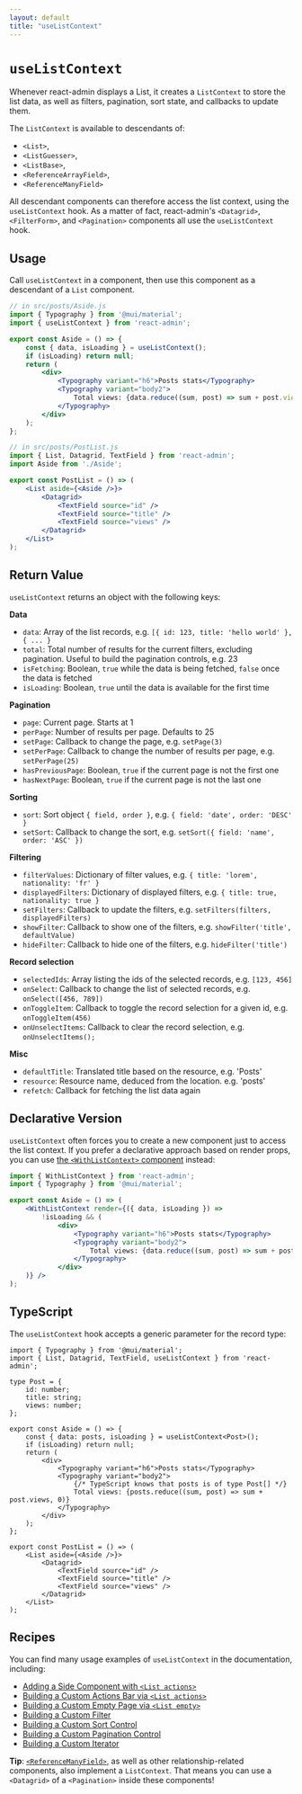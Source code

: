 ```yaml
---
layout: default
title: "useListContext"
---
```


# `useListContext`

Whenever react-admin displays a List, it creates a `ListContext` to store the list data, as well as filters, pagination, sort state, and callbacks to update them.

The `ListContext` is available to descendants of:

- `<List>`,
- `<ListGuesser>`,
- `<ListBase>`,
- `<ReferenceArrayField>`,
- `<ReferenceManyField>`

All descendant components can therefore access the list context, using the `useListContext` hook. As a matter of fact, react-admin's `<Datagrid>`, `<FilterForm>`, and `<Pagination>` components all use the `useListContext` hook.

## Usage

Call `useListContext` in a component, then use this component as a descendant of a `List` component.

```jsx
// in src/posts/Aside.js
import { Typography } from '@mui/material';
import { useListContext } from 'react-admin';

export const Aside = () => {
    const { data, isLoading } = useListContext();
    if (isLoading) return null;
    return (
        <div>
            <Typography variant="h6">Posts stats</Typography>
            <Typography variant="body2">
                Total views: {data.reduce((sum, post) => sum + post.views, 0)}
            </Typography>
        </div>
    );
};

// in src/posts/PostList.js
import { List, Datagrid, TextField } from 'react-admin';
import Aside from './Aside';

export const PostList = () => (
    <List aside={<Aside />}>
        <Datagrid>
            <TextField source="id" />
            <TextField source="title" />
            <TextField source="views" />
        </Datagrid>
    </List>
);
```

## Return Value

`useListContext` returns an object with the following keys:

**Data**

* `data`: Array of the list records, e.g. `[{ id: 123, title: 'hello world' }, { ... }`
* `total`: Total number of results for the current filters, excluding pagination. Useful to build the pagination controls, e.g. 23      
* `isFetching`: Boolean, `true` while the data is being fetched, `false` once the data is fetched
* `isLoading`: Boolean, `true` until the data is available for the first time

**Pagination**

* `page`: Current page. Starts at 1
* `perPage`: Number of results per page. Defaults to 25
* `setPage`: Callback to change the page, e.g. `setPage(3)`
* `setPerPage`: Callback to change the number of results per page, e.g. `setPerPage(25)`
* `hasPreviousPage`: Boolean, `true` if the current page is not the first one
* `hasNextPage`: Boolean, `true` if the current page is not the last one

**Sorting**

* `sort`: Sort object `{ field, order }`, e.g. `{ field: 'date', order: 'DESC' }`
* `setSort`: Callback to change the sort, e.g. `setSort({ field: 'name', order: 'ASC' })`

**Filtering**

* `filterValues`: Dictionary of filter values, e.g. `{ title: 'lorem', nationality: 'fr' }`
* `displayedFilters`: Dictionary of displayed filters, e.g. `{ title: true, nationality: true }`
* `setFilters`: Callback to update the filters, e.g. `setFilters(filters, displayedFilters)`
* `showFilter`: Callback to show one of the filters, e.g. `showFilter('title', defaultValue)`
* `hideFilter`: Callback to hide one of the filters, e.g. `hideFilter('title')`

**Record selection**

* `selectedIds`: Array listing the ids of the selected records, e.g. `[123, 456]`
* `onSelect`: Callback to change the list of selected records, e.g. `onSelect([456, 789])`
* `onToggleItem`: Callback to toggle the record selection for a given id, e.g. `onToggleItem(456)`
* `onUnselectItems`: Callback to clear the record selection, e.g. `onUnselectItems();`

**Misc**

* `defaultTitle`: Translated title based on the resource, e.g. 'Posts'
* `resource`: Resource name, deduced from the location. e.g. 'posts'
* `refetch`: Callback for fetching the list data again

## Declarative Version

`useListContext` often forces you to create a new component just to access the list context. If you prefer a declarative approach based on render props, you can use [the `<WithListContext>` component](./WithListContext.md) instead:

```jsx
import { WithListContext } from 'react-admin';
import { Typography } from '@mui/material';

export const Aside = () => (
    <WithListContext render={({ data, isLoading }) => 
        !isLoading && (
            <div>
                <Typography variant="h6">Posts stats</Typography>
                <Typography variant="body2">
                    Total views: {data.reduce((sum, post) => sum + post.views, 0)}
                </Typography>
            </div>
    )} />
);
```

## TypeScript

The `useListContext` hook accepts a generic parameter for the record type:

```tsx
import { Typography } from '@mui/material';
import { List, Datagrid, TextField, useListContext } from 'react-admin';

type Post = {
    id: number;
    title: string;
    views: number;
};

export const Aside = () => {
    const { data: posts, isLoading } = useListContext<Post>();
    if (isLoading) return null;
    return (
        <div>
            <Typography variant="h6">Posts stats</Typography>
            <Typography variant="body2">
                {/* TypeScript knows that posts is of type Post[] */}
                Total views: {posts.reduce((sum, post) => sum + post.views, 0)}
            </Typography>
        </div>
    );
};

export const PostList = () => (
    <List aside={<Aside />}>
        <Datagrid>
            <TextField source="id" />
            <TextField source="title" />
            <TextField source="views" />
        </Datagrid>
    </List>
);
```

## Recipes

You can find many usage examples of `useListContext` in the documentation, including:

- [Adding a Side Component with `<List actions>`](./List.md#aside)
- [Building a Custom Actions Bar via `<List actions>`](./List.md#actions)
- [Building a Custom Empty Page via `<List empty>`](./List.md#empty)
- [Building a Custom Filter](./FilteringTutorial.md#building-a-custom-filter)
- [Building a Custom Sort Control](./ListTutorial.md#building-a-custom-sort-control)
- [Building a Custom Pagination Control](./ListTutorial.md#building-a-custom-pagination)
- [Building a Custom Iterator](./ListTutorial.md#building-a-custom-iterator)

**Tip**: [`<ReferenceManyField>`](./ReferenceManyField.md), as well as other relationship-related components, also implement a `ListContext`. That means you can use a `<Datagrid>` of a `<Pagination>` inside these components!
